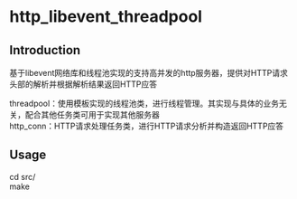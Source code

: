 http_libevent_threadpool
=

## Introduction
基于libevent网络库和线程池实现的支持高并发的http服务器，提供对HTTP请求头部的解析并根据解析结果返回HTTP应答  

threadpool：使用模板实现的线程池类，进行线程管理。其实现与具体的业务无关，配合其他任务类可用于实现其他服务器  
http_conn：HTTP请求处理任务类，进行HTTP请求分析并构造返回HTTP应答  

## Usage
cd src/  
make  
